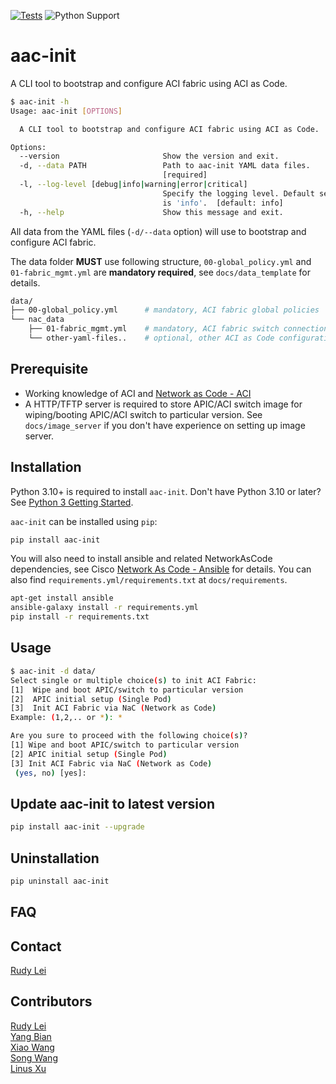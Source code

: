 [![Tests](https://github.com/nac-aci/aac-init/actions/workflows/test.yml/badge.svg)](https://github.com/nac-aci/aac-init/actions/workflows/test.yml)
![Python Support](https://img.shields.io/badge/python-3.10%20%7C%203.11%20%7C%203.12-informational "Python Support: 3.10, 3.11, 3.12")

# aac-init

A CLI tool to bootstrap and configure ACI fabric using ACI as Code.

```bash
$ aac-init -h
Usage: aac-init [OPTIONS]

  A CLI tool to bootstrap and configure ACI fabric using ACI as Code.

Options:
  --version                       Show the version and exit.
  -d, --data PATH                 Path to aac-init YAML data files.
                                  [required]
  -l, --log-level [debug|info|warning|error|critical]
                                  Specify the logging level. Default setting
                                  is 'info'.  [default: info]
  -h, --help                      Show this message and exit.
```

All data from the YAML files (`-d/--data` option) will use to bootstrap and configure ACI fabric.

The data folder **MUST** use following structure, `00-global_policy.yml` and `01-fabric_mgmt.yml` are **mandatory required**, see `docs/data_template` for details.

```bash
data/
├── 00-global_policy.yml      # mandatory, ACI fabric global policies
└── nac_data
    ├── 01-fabric_mgmt.yml    # mandatory, ACI fabric switch connection information
    └── other-yaml-files..    # optional, other ACI as Code configurations
```

## Prerequisite

- Working knowledge of ACI and [Network as Code - ACI](https://netascode.cisco.com/)
- A HTTP/TFTP server is required to store APIC/ACI switch image for wiping/booting APIC/ACI switch to particular version. See `docs/image_server` if you don't have experience on setting up image server.

## Installation

Python 3.10+ is required to install `aac-init`. Don't have Python 3.10 or later? See [Python 3 Getting Started](https://www.python.org/about/gettingstarted/).

`aac-init` can be installed using `pip`:

```bash
pip install aac-init
```

You will also need to install ansible and related NetworkAsCode dependencies, see Cisco [Network As Code - Ansible](https://netascode.cisco.com/solutions/aci/ansible/quick_start/#local-installation) for details. You can also find `requirements.yml/requirements.txt` at `docs/requirements`.

```bash
apt-get install ansible
ansible-galaxy install -r requirements.yml
pip install -r requirements.txt
```

## Usage

```bash
$ aac-init -d data/
Select single or multiple choice(s) to init ACI Fabric:
[1]  Wipe and boot APIC/switch to particular version
[2]  APIC initial setup (Single Pod)
[3]  Init ACI Fabric via NaC (Network as Code)
Example: (1,2,.. or *): *

Are you sure to proceed with the following choice(s)?
[1] Wipe and boot APIC/switch to particular version
[2] APIC initial setup (Single Pod)
[3] Init ACI Fabric via NaC (Network as Code)
 (yes, no) [yes]:
```

## Update aac-init to latest version

```bash
pip install aac-init --upgrade
```

## Uninstallation

```bash
pip uninstall aac-init
```

## FAQ

## Contact

[Rudy Lei](shlei@cisco.com)

## Contributors

[Rudy Lei](shlei@cisco.com)  
[Yang Bian](yabian@cisco.com)  
[Xiao Wang](xiawang3@cisco.com)  
[Song Wang](songwa@cisco.com)  
[Linus Xu](linxu3@cisco.com)  
